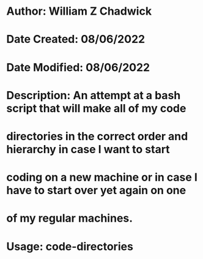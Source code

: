 # Author: William Z Chadwick
# Date Created: 08/06/2022
# Date Modified: 08/06/2022
# Description: An attempt at a bash script that will make all of my code
# directories in the correct order and hierarchy in case I want to start
# coding on a new machine or in case I have to start over yet again on one
# of my regular machines.
# Usage: code-directories
